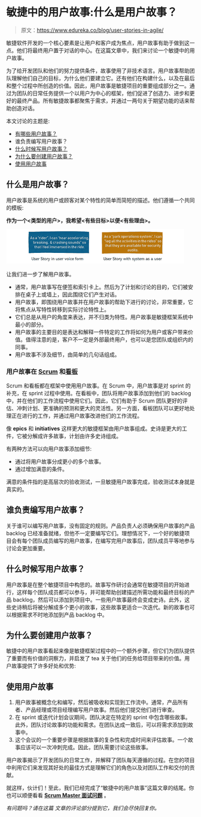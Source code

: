 # 敏捷中的用户故事:什么是用户故事？

> 原文：<https://www.edureka.co/blog/user-stories-in-agile/>

敏捷软件开发的一个核心要素是让用户和客户成为焦点，用户故事有助于做到这一点。他们将最终用户置于对话的中心。在这篇文章中，我们来讨论一个敏捷中的用户故事。

为了给开发团队和他们的努力提供条件，故事使用了非技术语言。用户故事帮助团队理解他们自己的目标，为什么他们要建立它。还有他们在构建什么，以及在最后和整个过程中所创造的价值。因此，用户故事是敏捷项目的重要组成部分之一。通过为团队的日常任务提供一个以用户为中心的框架，他们促进了创造力、进步和更好的最终产品。所有敏捷故事都聚焦于需求，并通过一两句关于期望功能的话来帮助创造对话。

本文讨论的主题是:

*   [有哪些用户故事？](#what)
*   谁负责编写用户故事？
*   [什么时候写用户故事？](#when)
*   [为什么要创建用户故事？](#why)
*   [使用用户故事](#working)

## **什么是用户故事？**

用户故事是系统的用户或顾客对某个特性的简单而简短的描述。他们遵循一个共同的模板:

**作为一个<类型的用户>，我希望<有些目标>以便<有些理由>。**

![User Stories - User Story in Agile - Edureka](img/8b0ee837b5c68db93fda97c6de2e9fb5.png)

让我们进一步了解用户故事。

*   通常，用户故事写在便签和索引卡上。然后为了计划和讨论的目的，它们被安排在桌子上或墙上，因此围绕它们产生对话。
*   用户故事，即围绕用户故事并在用户故事的帮助下进行的讨论，非常重要，它将焦点从写特性转移到实际讨论特性上。
*   它们总是从用户的角度来表达，并不归类为特性。用户故事是敏捷框架系统中最小的部分。
*   用户故事的主要目的是表达和解释一件特定的工作将如何为用户或客户带来价值。值得注意的是，客户不一定是外部最终用户，也可以是您团队或组织内的同事。
*   用户故事不涉及细节，由简单的几句话组成。

### **用户故事在 [Scrum](https://www.edureka.co/blog/what-is-scrum/) 和[看板](https://www.edureka.co/blog/scrum-vs-kanban/)**

Scrum 和看板都在框架中使用用户故事。在 Scrum 中，用户故事是对 sprint 的补充，在 sprint 过程中使用。在看板中，团队将用户故事添加到他们的 backlog 中，并在他们的工作流程中使用它们。因此，它们有助于 Scrum 团队更好的评估、冲刺计划、更准确的预测和更大的灵活性。另一方面，看板团队可以更好地处理正在进行的工作，并通过用户故事改进他们的工作流程。

像 **epics** 和 **initiatives** 这样更大的敏捷框架由用户故事组成。史诗是更大的工件，它被分解成许多故事，计划由许多史诗组成。

有两种方法可以向用户故事添加细节:

*   通过将用户故事分成更小的多个故事。
*   通过增加满意的条件。

满意的条件指的是高层次的验收测试，一旦敏捷用户故事完成，验收测试本身就是真实的。

## 谁负责编写用户故事？

关于谁可以编写用户故事，没有固定的规则。产品负责人必须确保用户故事的产品 backlog 已经准备就绪，但他不一定要编写它们。理想情况下，一个好的敏捷项目会有每个团队成员编写的用户故事，在编写完用户故事后，团队成员平等地参与讨论会更加重要。

## **什么时候写用户故事？**

用户故事是在整个敏捷项目中构思的。故事写作研讨会通常在敏捷项目的开始进行，这样每个团队成员都可以参与，并可能帮助创建描述所需功能和最终目标的产品 backlog，然后可以添加到项目中。一些用户故事最终会变成史诗。此外，这些史诗稍后将被分解成多个更小的故事，这些故事更适合一次迭代。新的故事也可以根据需求不时地添加到产品 backlog 中。

## **为什么要创建用户故事？**

敏捷中的用户故事看起来像是敏捷框架过程中的一个额外步骤，但它们为团队提供了重要而有价值的洞察力，并启发了 tea 关于他们的任务给项目带来的价值。用户故事提供了许多好处和优势:

## **使用用户故事**

1.  用户故事被概念化和编写，然后被吸收和实现到工作流中。通常，产品所有者、产品经理或项目经理编写用户故事。然后他们提交他们进行审查。
2.  在 sprint 或迭代计划会议期间，团队决定在特定的 sprint 中包含哪些故事。此外，团队讨论故事的功能和需求。在团队达成一致后，可以将需求添加到故事中。
3.  这个会议的一个重要步骤是根据故事的复杂性和完成时间来评估故事。一个故事应该可以一次冲刺完成。因此，团队需要讨论这些故事。

用户故事揭示了开发团队的日常工作，并解释了团队每天遵循的过程。在您的项目中利用它们来发现其好处的最佳方式是理解它们的角色以及对团队工作和交付的贡献。

就这样，伙计们！至此，我们已经完成了“敏捷中的用户故事”这篇文章的结尾。你也可以顺便看看  **[Scrum Master 面试问题](https://www.edureka.co/blog/scrum-master-interview-questions/)** 。

*有问题吗？请在这篇* *文章的评论部分提到它，我们会尽快回复你。*